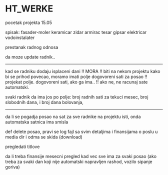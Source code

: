 # HT_WERKE
pocetak projekta 15.05


spisak:
fasader-moler
keramicar
zidar
armirac
tesar
gipsar
elektricar
vodoinstalater

prestanak radnog odnosa

da moze update radnik..
__________________________________________________________________________________________________________

kad se radniku dodaju isplaceni dani !! MORA !! biti na nekom projektu kako bi se prihod povecao, moramo imati polje
dogovoreni sati za posao  !! projekat polje. dogovoreni sati, ako ga ima.. !!   ako ne, ne racunaj sate automatski.

svaki radnik da ima jos po polje: broj radnih sati za tekuci mesec, broj slobodnih dana, i broj dana bolovanja,
 ____________________

da li se pogadja posao na sat za sve radnike na projektu isti, onda automatska satnica ima smisla

def delete posao, pravi se log fajl sa svim detaljima i finansijama o poslu u media dir i odma se skida (download)

pregledati titlove

da li treba finansije mesecni pregled kad vec sve ima za svaki posao (ako treba za svaki dan koji nije automatski
napravljen rashod, vozilo sipanje goriva)